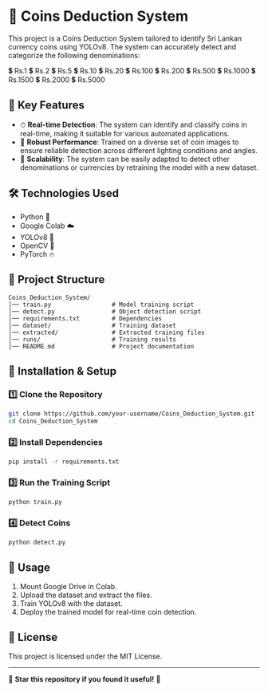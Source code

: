 # 🎯 Coins Deduction System

This project is a Coins Deduction System tailored to identify Sri Lankan currency coins using YOLOv8. The system can accurately detect and categorize the following denominations:

💲 Rs.1 💲 Rs.2 💲 Rs.5 💲 Rs.10 💲 Rs.20 💲 Rs.100 💲 Rs.200 💲 Rs.500 💲 Rs.1000 💲 Rs.1500 💲 Rs.2000 💲 Rs.5000

## 📌 Key Features
- ⏱ **Real-time Detection**: The system can identify and classify coins in real-time, making it suitable for various automated applications.
- 💪 **Robust Performance**: Trained on a diverse set of coin images to ensure reliable detection across different lighting conditions and angles.
- 🔄 **Scalability**: The system can be easily adapted to detect other denominations or currencies by retraining the model with a new dataset.

## 🛠️ Technologies Used
- Python 🐍
- Google Colab ☁️
- YOLOv8 🎯
- OpenCV 🎥
- PyTorch 🔥

## 📂 Project Structure
```
Coins_Deduction_System/
│── train.py                 # Model training script
│── detect.py                # Object detection script
│── requirements.txt         # Dependencies
│── dataset/                 # Training dataset
│── extracted/               # Extracted training files
│── runs/                    # Training results
│── README.md                # Project documentation
```

## 🚀 Installation & Setup
### 1️⃣ Clone the Repository
```bash
git clone https://github.com/your-username/Coins_Deduction_System.git
cd Coins_Deduction_System
```

### 2️⃣ Install Dependencies
```bash
pip install -r requirements.txt
```

### 3️⃣ Run the Training Script
```bash
python train.py
```

### 4️⃣ Detect Coins
```bash
python detect.py
```

## 🎯 Usage
1. Mount Google Drive in Colab.
2. Upload the dataset and extract the files.
3. Train YOLOv8 with the dataset.
4. Deploy the trained model for real-time coin detection.

## 📜 License
This project is licensed under the MIT License.

---
🌟 **Star this repository if you found it useful!** 🌟

